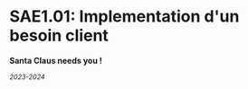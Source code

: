 # SAE1.01: Implementation d'un besoin client

**Santa Claus needs you !** 

<small>*2023-2024*</small>
